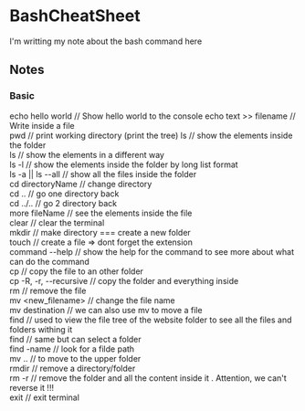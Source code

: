# BashCheatSheet
I'm writting my note about the bash command here
  
## Notes  
### Basic  
echo hello world // Show hello world to the console 
echo text >> filename // Write inside a file  
pwd // print working directory (print the tree) 
ls // show the elements inside the folder  
ls <flag> // show the elements in a different way  
ls -l // show the elements inside the folder by long list format  
ls -a || ls --all // show all the files inside the folder  
cd directoryName // change directory  
cd .. // go one directory back  
cd ../.. // go 2 directory back  
more fileName // see the elements inside the file  
clear // clear the terminal  
mkdir <folder name> // make directory === create a new folder  
touch <file name> // create a file => dont forget the extension  
command --help // show the help for the command to see more about what can do the command  
cp <file> <destination> // copy the file to an other folder  
cp -R, -r, --recursive <folder name> // copy the folder and everything inside  
rm <file> // remove the file  
mv <filename> <new_filename> // change the file name  
mv <filename> destination // we can also use mv to move a file  
find // used to view the file tree of the website folder to see all the files and folders withing it  
find <folder name> // same but can select a folder  
find -name <file name> // look for a filde path  
mv <file name> .. // to move to the upper folder  
rmdir <folder name> // remove a directory/folder  
rm -r <folder name> // remove the folder and all the content inside it . Attention, we can't reverse it !!!  
exit // exit terminal
